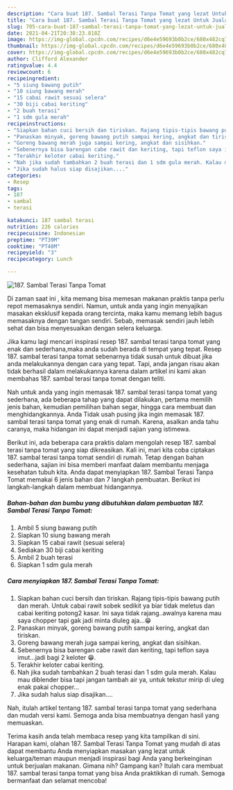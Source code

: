 ```yaml
---
description: "Cara buat 187. Sambal Terasi Tanpa Tomat yang lezat Untuk Jualan"
title: "Cara buat 187. Sambal Terasi Tanpa Tomat yang lezat Untuk Jualan"
slug: 705-cara-buat-187-sambal-terasi-tanpa-tomat-yang-lezat-untuk-jualan
date: 2021-04-21T20:38:23.818Z
image: https://img-global.cpcdn.com/recipes/d6e4e59693b0b2ce/680x482cq70/187-sambal-terasi-tanpa-tomat-foto-resep-utama.jpg
thumbnail: https://img-global.cpcdn.com/recipes/d6e4e59693b0b2ce/680x482cq70/187-sambal-terasi-tanpa-tomat-foto-resep-utama.jpg
cover: https://img-global.cpcdn.com/recipes/d6e4e59693b0b2ce/680x482cq70/187-sambal-terasi-tanpa-tomat-foto-resep-utama.jpg
author: Clifford Alexander
ratingvalue: 4.4
reviewcount: 6
recipeingredient:
- "5 siung bawang putih"
- "10 siung bawang merah"
- "15 cabai rawit sesuai selera"
- "30 biji cabai keriting"
- "2 buah terasi"
- "1 sdm gula merah"
recipeinstructions:
- "Siapkan bahan cuci bersih dan tiriskan. Rajang tipis-tipis bawang putih dan merah. Untuk cabai rawit sobek sedikit ya biar tidak meletus dan cabai keriting potong2 kasar. Ini saya tidak rajang..awalnya karena mau saya chopper tapi gak jadi minta diuleg aja...😁"
- "Panaskan minyak, goreng bawang putih sampai kering, angkat dan tiriskan."
- "Goreng bawang merah juga sampai kering, angkat dan sisihkan."
- "Sebenernya bisa barengan cabe rawit dan keriting, tapi teflon saya imut...jadi bagi 2 keloter 😁."
- "Terakhir keloter cabai keriting."
- "Nah jika sudah tambahkan 2 buah terasi dan 1 sdm gula merah. Kalau mau diblender bisa tapi jangan tambah air ya, untuk tekstur mirip di uleg enak pakai chopper..."
- "Jika sudah halus siap disajikan...."
categories:
- Resep
tags:
- 187
- sambal
- terasi

katakunci: 187 sambal terasi 
nutrition: 226 calories
recipecuisine: Indonesian
preptime: "PT39M"
cooktime: "PT48M"
recipeyield: "3"
recipecategory: Lunch

---
```



![187. Sambal Terasi Tanpa Tomat](https://img-global.cpcdn.com/recipes/d6e4e59693b0b2ce/680x482cq70/187-sambal-terasi-tanpa-tomat-foto-resep-utama.jpg)

Di zaman  saat ini , kita memang bisa memesan makanan praktis tanpa perlu repot memasaknya sendiri. Namun, untuk anda yang ingin menyajikan masakan eksklusif kepada orang tercinta, maka kamu memang lebih bagus memasaknya dengan tangan sendiri. Sebab, memasak sendiri jauh lebih sehat dan bisa menyesuaikan dengan selera keluarga.

Jika kamu lagi mencari inspirasi resep 187. sambal terasi tanpa tomat yang enak dan sederhana,maka anda sudah berada di tempat yang tepat. Resep 187. sambal terasi tanpa tomat  sebenarnya tidak susah untuk dibuat jika anda melakukannya dengan cara yang tepat. Tapi, anda jangan risau akan tidak berhasil dalam melakukannya 
karena dalam artikel ini kami akan membahas 187. sambal terasi tanpa tomat dengan teliti.  



Nah untuk anda yang ingin memasak 187. sambal terasi tanpa tomat yang sederhana, ada beberapa tahap yang dapat dilakukan, pertama memilih jenis bahan, kemudian pemilihan bahan segar, hingga cara membuat dan menghidangkannya. Anda Tidak usah pusing jika ingin memasak 187. sambal terasi tanpa tomat yang enak di rumah. Karena, asalkan anda  tahu caranya, maka hidangan ini dapat menjadi sajian yang istimewa.

Berikut ini, ada beberapa cara praktis  dalam mengolah resep 187. sambal terasi tanpa tomat yang siap dikreasikan. Kali ini, mari kita coba ciptakan 187. sambal terasi tanpa tomat sendiri di rumah. Tetap dengan bahan sederhana, sajian ini bisa memberi manfaat dalam membantu menjaga kesehatan tubuh kita. Anda dapat menyiapkan 187. Sambal Terasi Tanpa Tomat memakai 6 jenis bahan dan 7 langkah pembuatan. Berikut ini langkah-langkah dalam membuat hidangannya.

<!--inarticleads1-->

##### Bahan-bahan dan bumbu yang dibutuhkan dalam pembuatan 187. Sambal Terasi Tanpa Tomat:

1. Ambil 5 siung bawang putih
1. Siapkan 10 siung bawang merah
1. Siapkan 15 cabai rawit (sesuai selera)
1. Sediakan 30 biji cabai keriting
1. Ambil 2 buah terasi
1. Siapkan 1 sdm gula merah




<!--inarticleads2-->

##### Cara menyiapkan 187. Sambal Terasi Tanpa Tomat:

1. Siapkan bahan cuci bersih dan tiriskan. Rajang tipis-tipis bawang putih dan merah. Untuk cabai rawit sobek sedikit ya biar tidak meletus dan cabai keriting potong2 kasar. Ini saya tidak rajang..awalnya karena mau saya chopper tapi gak jadi minta diuleg aja...😁
1. Panaskan minyak, goreng bawang putih sampai kering, angkat dan tiriskan.
1. Goreng bawang merah juga sampai kering, angkat dan sisihkan.
1. Sebenernya bisa barengan cabe rawit dan keriting, tapi teflon saya imut...jadi bagi 2 keloter 😁.
1. Terakhir keloter cabai keriting.
1. Nah jika sudah tambahkan 2 buah terasi dan 1 sdm gula merah. Kalau mau diblender bisa tapi jangan tambah air ya, untuk tekstur mirip di uleg enak pakai chopper...
1. Jika sudah halus siap disajikan....




Nah, itulah artikel tentang  187. sambal terasi tanpa tomat  yang sederhana dan mudah versi kami. Semoga anda bisa membuatnya dengan hasil yang memuaskan. 

Terima kasih anda telah membaca resep yang kita tampilkan di sini. Harapan kami, olahan  187. Sambal Terasi Tanpa Tomat yang mudah di atas dapat membantu Anda menyiapkan masakan yang lezat untuk keluarga/teman maupun menjadi inspirasi bagi Anda yang berkeinginan untuk berjualan makanan. Gimana nih? Gampang kan? Itulah cara membuat 187. sambal terasi tanpa tomat yang bisa Anda praktikkan di rumah. Semoga bermanfaat dan selamat mencoba!

